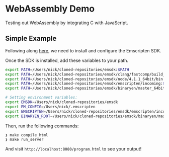 WebAssembly Demo
================

Testing out WebAssembly by integrating C with JavaScript.

Simple Example
--------------

Following along [here](http://webassembly.org/getting-started/developers-guide/), we need to install and configure the Emscripten SDK.

Once the SDK is installed, add these variables to your path.

```bash
export PATH=/Users/nick/cloned-repositories/emsdk:$PATH
export PATH=/Users/nick/cloned-repositories/emsdk/clang/fastcomp/build_incoming_64/bin:$PATH
export PATH=/Users/nick/cloned-repositories/emsdk/node/4.1.1_64bit/bin:$PATH
export PATH=/Users/nick/cloned-repositories/emsdk/emscripten/incoming:$PATH
export PATH=/Users/nick/cloned-repositories/emsdk/binaryen/master_64bit_binaryen/bin:$PATH

# Setting environment variables:
export EMSDK=/Users/nick/cloned-repositories/emsdk
export EM_CONFIG=/Users/nick/.emscripten
export EMSCRIPTEN=/Users/nick/cloned-repositories/emsdk/emscripten/incoming
export BINARYEN_ROOT=/Users/nick/cloned-repositories/emsdk/binaryen/master_64bit_binaryen
```

Then, run the following commands:

```
❯ make compile_html
❯ make run_server
```

And visit `http://localhost:8080/program.html` to see your output!

